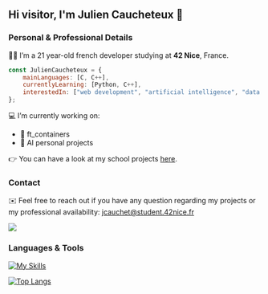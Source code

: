## Hi visitor, I'm Julien Caucheteux 👋

### Personal & Professional Details

👨‍💻 I’m a 21 year-old french developer studying at **42 Nice**, France.

```javascript
const JulienCaucheteux = {
    mainLanguages: [C, C++],
    currentlyLearning: [Python, C++],
    interestedIn: ["web development", "artificial intelligence", "data science"]
};
```
💻 I’m currently working on:
- 🎸 ft_containers
- 🌱 AI personal projects

👉 You can have a look at my school projects [here](https://github.com/julien-ctx/42_common_core/).

### Contact

✉️ Feel free to reach out if you have any question regarding my projects or my professional availability: jcauchet@student.42nice.fr

[<img src="https://img.shields.io/badge/LinkedIn-0077B5?style=for-the-badge&logo=linkedin&logoColor=white">](https://www.linkedin.com/in/julien-caucheteux-39bba6223/)
### Languages & Tools
[![My Skills](https://skillicons.dev/icons?i=c,cpp,python,html,css,vim,vscode,linux)](https://skillicons.dev)

[![Top Langs](https://github-readme-stats.vercel.app/api/top-langs/?username=julien-ctx&layout=compact)](https://github.com/anuraghazra/github-readme-stats)

